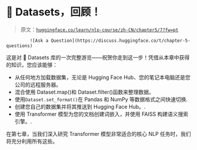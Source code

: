 # 🤗 Datasets，回顾！

> 原文：[`huggingface.co/learn/nlp-course/zh-CN/chapter5/7?fw=pt`](https://huggingface.co/learn/nlp-course/zh-CN/chapter5/7?fw=pt)

             ![Ask a Question](https://discuss.huggingface.co/t/chapter-5-questions)

这是对 🤗 Datasets 库的一次完整游览——祝贺你走到这一步！凭借从本章中获得的知识，您应该能够：

*   从任何地方加载数据集，无论是 Hugging Face Hub、您的笔记本电脑还是您公司的远程服务器。
*   混合使用 Dataset.map()和 Dataset.filter()函数来整理数据。
*   使用`Dataset.set_format()`在 Pandas 和 NumPy 等数据格式之间快速切换.
*   创建您自己的数据集并将其推送到 Hugging Face Hub。.
*   使用 Transformer 模型为您的文档创建词嵌入，并使用 FAISS 构建语义搜索引擎。.

在第七章，当我们深入研究 Transformer 模型非常适合的核心 NLP 任务时，我们将充分利用所有这些。